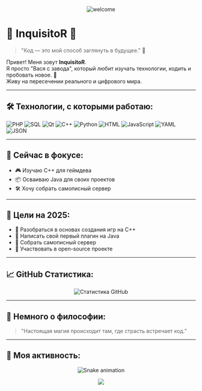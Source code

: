 <p align="center">
  <img src="https://capsule-render.vercel.app/api?type=waving&color=0e99b3&height=200&section=header&text=Добро%20пожаловать!&fontSize=40&fontAlignY=35&animation=fadeIn" alt="welcome" />
</p>

# 👾 InquisitoR 👾

> "Код — это мой способ заглянуть в будущее." 🌌

Привет! Меня зовут **InquisitoR**.  
Я просто "Вася с завода", который любит изучать технологии, кодить и пробовать новое. 🚀  
Живу на пересечении реального и цифрового мира.

---

## 🛠️ Технологии, с которыми работаю:

<!--<p align="center">
  <img src="https://skillicons.dev/icons?i=php,sql,qt,cpp,python,html,js,yaml,json" alt="Skills" />
</p>-->

![PHP](https://img.shields.io/badge/-PHP-777BB4?style=for-the-badge&logo=php&logoColor=white)
![SQL](https://img.shields.io/badge/-SQL-4479A1?style=for-the-badge&logo=mysql&logoColor=white)
![Qt](https://img.shields.io/badge/-Qt-41CD52?style=for-the-badge&logo=qt&logoColor=white)
![C++](https://img.shields.io/badge/-C++-00599C?style=for-the-badge&logo=cplusplus&logoColor=white)
![Python](https://img.shields.io/badge/-Python-3776AB?style=for-the-badge&logo=python&logoColor=white)
![HTML](https://img.shields.io/badge/-HTML5-E34F26?style=for-the-badge&logo=html5&logoColor=white)
![JavaScript](https://img.shields.io/badge/-JavaScript-F7DF1E?style=for-the-badge&logo=javascript&logoColor=black)
![YAML](https://img.shields.io/badge/-YAML-000000?style=for-the-badge&logo=yaml&logoColor=white)
![JSON](https://img.shields.io/badge/-JSON-292929?style=for-the-badge&logo=json&logoColor=white)

---

## 🎯 Сейчас в фокусе:

- 🎮 Изучаю C++ для геймдева
- 📦 Осваиваю Java для своих проектов
- 🛠️ Хочу собрать самописный сервер

---

## 🚀 Цели на 2025:

- 🔹 Разобраться в основах создания игр на C++
- 🔹 Написать свой первый плагин на Java
- 🔹 Собрать самописный сервер
- 🔹 Участвовать в open-source проекте

---

## 📈 GitHub Статистика:

<p align="center">
  <img src="https://github-readme-stats.vercel.app/api?username=iinquisitor&show_icons=true&theme=tokyonight" alt="Статистика GitHub" />
</p>

---

## 🌟 Немного о философии:

> "Настоящая магия происходит там, где страсть встречает код."

---

## 🐍 Моя активность:

<p align="center">
  <img src="https://raw.githubusercontent.com/iinquisitor/iinquisitor/main/github-contribution-grid-snake.svg" alt="Snake animation" />
</p>

<p align="center">
  <img src="https://capsule-render.vercel.app/api?type=waving&color=0e99b3&height=120&section=footer" />
</p>
